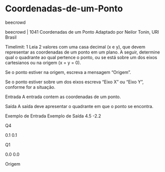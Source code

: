 # Coordenadas-de-um-Ponto
beecrowd

beecrowd | 1041
Coordenadas de um Ponto
Adaptado por Neilor Tonin, URI  Brasil

Timelimit: 1
Leia 2 valores com uma casa decimal (x e y), que devem representar as coordenadas de um ponto em um plano. A seguir, determine qual o quadrante ao qual pertence o ponto, ou se está sobre um dos eixos cartesianos ou na origem (x = y = 0).



Se o ponto estiver na origem, escreva a mensagem “Origem”.

Se o ponto estiver sobre um dos eixos escreva “Eixo X” ou “Eixo Y”, conforme for a situação.

Entrada
A entrada contem as coordenadas de um ponto.

Saída
A saída deve apresentar o quadrante em que o ponto se encontra.

Exemplo de Entrada	Exemplo de Saída
4.5 -2.2

Q4

0.1 0.1

Q1

0.0 0.0

Origem
